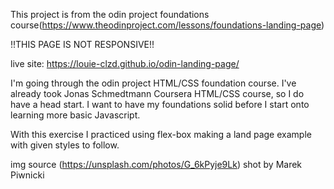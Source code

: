 This project is from the odin project foundations course(https://www.theodinproject.com/lessons/foundations-landing-page)

!!THIS PAGE IS NOT RESPONSIVE!!

live site: https://louie-clzd.github.io/odin-landing-page/

I'm going through the odin project HTML/CSS foundation course. I've already took Jonas Schmedtmann Coursera HTML/CSS course, so I do have a head start. I want to have my foundations solid before I start onto learning more basic Javascript.

With this exercise I practiced using flex-box making a land page example with given styles to follow.

img source (https://unsplash.com/photos/G_6kPyje9Lk) shot by Marek Piwnicki
